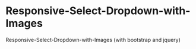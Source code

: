 # Responsive-Select-Dropdown-with-Images
Responsive-Select-Dropdown-with-Images (with bootstrap and jquery)
